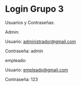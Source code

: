 # Login Grupo 3
Usuarios y Contraseñas:

Admin:

Usuario: administrador@gmail.com 

Contraseña: admin

empleado:

Usuario: empleado@gmail.com 

Contraseña: 123
